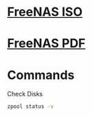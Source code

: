 # <a href="http://www.freenas.org/download-freenas-release.html" target="_blank">FreeNAS ISO</a>
# <a href="http://freenas.2trux.com/FreeNAS.pdf" target="_blank">FreeNAS PDF</a>

# Commands
Check Disks
```sh
zpool status -v
```
